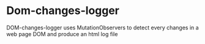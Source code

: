 # Dom-changes-logger
 DOM-changes-logger uses MutationObservers to detect every changes in a web page DOM and produce an html log file
